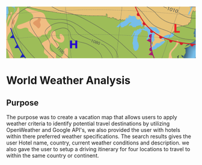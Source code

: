 ![Weather_analysis_results](/WeatherPy.png)
# World Weather Analysis

## Purpose
The purpose was to create a vacation map that allows users to apply weather criteria to identify potential travel destinations by utilizing OpenWeather and Google API's, we also provided the user with hotels within there preferred weather specifications.
The search results gives the user Hotel name, country, current weather conditions and description. we also gave the user to setup a driving itinerary for four locations to travel to within the same country or continent.
